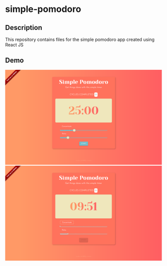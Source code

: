 # simple-pomodoro

## Description
This repository contains files for the simple pomodoro app created using React JS

## Demo
![Simple Pomodoro Main Screen](./simple-pomodoro-demo-1.png "Main Screen")
![Simple Pomodoro Concentrate](./simple-pomodoro-demo-2.png "Concentrate Phase")